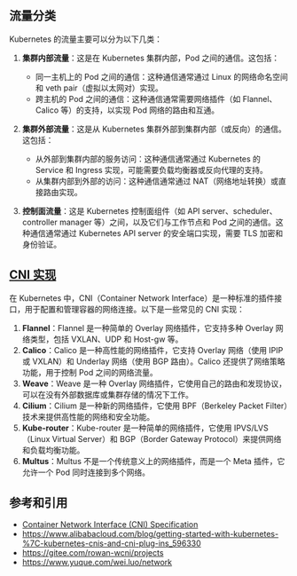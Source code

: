## 流量分类

Kubernetes 的流量主要可以分为以下几类：

1. **集群内部流量**：这是在 Kubernetes 集群内部，Pod 之间的通信。这包括：

   - 同一主机上的 Pod 之间的通信：这种通信通常通过 Linux 的网络命名空间和 veth pair（虚拟以太网对）实现。
   - 跨主机的 Pod 之间的通信：这种通信通常需要网络插件（如 Flannel、Calico 等）的支持，以实现 Pod 网络的路由和互通。

2. **集群外部流量**：这是从 Kubernetes 集群外部到集群内部（或反向）的通信。这包括：

   - 从外部到集群内部的服务访问：这种通信通常通过 Kubernetes 的 Service 和 Ingress 实现，可能需要负载均衡器或反向代理的支持。
   - 从集群内部到外部的访问：这种通信通常通过 NAT（网络地址转换）或直接路由实现。

3. **控制面流量**：这是 Kubernetes 控制面组件（如 API server、scheduler、controller manager 等）之间，以及它们与工作节点和 Pod 之间的通信。这种通信通常通过 Kubernetes API server 的安全端口实现，需要 TLS 加密和身份验证。

## [CNI 实现](https://www.cni.dev/)

在 Kubernetes 中，CNI（Container Network Interface）是一种标准的插件接口，用于配置和管理容器的网络连接。以下是一些常见的 CNI 实现：

1. **Flannel**：Flannel 是一种简单的 Overlay 网络插件，它支持多种 Overlay 网络类型，包括 VXLAN、UDP 和 Host-gw 等。
2. **Calico**：Calico 是一种高性能的网络插件，它支持 Overlay 网络（使用 IPIP 或 VXLAN）和 Underlay 网络（使用 BGP 路由）。Calico 还提供了网络策略功能，用于控制 Pod 之间的网络流量。
3. **Weave**：Weave 是一种 Overlay 网络插件，它使用自己的路由和发现协议，可以在没有外部数据库或集群存储的情况下工作。
4. **Cilium**：Cilium 是一种新的网络插件，它使用 BPF（Berkeley Packet Filter）技术来提供高性能的网络和安全功能。
5. **Kube-router**：Kube-router 是一种简单的网络插件，它使用 IPVS/LVS（Linux Virtual Server）和 BGP（Border Gateway Protocol）来提供网络和负载均衡功能。
6. **Multus**：Multus 不是一个传统意义上的网络插件，而是一个 Meta 插件，它允许一个 Pod 同时连接到多个网络。

## 参考和引用

- [Container Network Interface (CNI) Specification](https://github.com/containernetworking/cni/blob/main/SPEC.md)
- https://www.alibabacloud.com/blog/getting-started-with-kubernetes-%7C-kubernetes-cnis-and-cni-plug-ins_596330
- https://gitee.com/rowan-wcni/projects
- https://www.yuque.com/wei.luo/network
